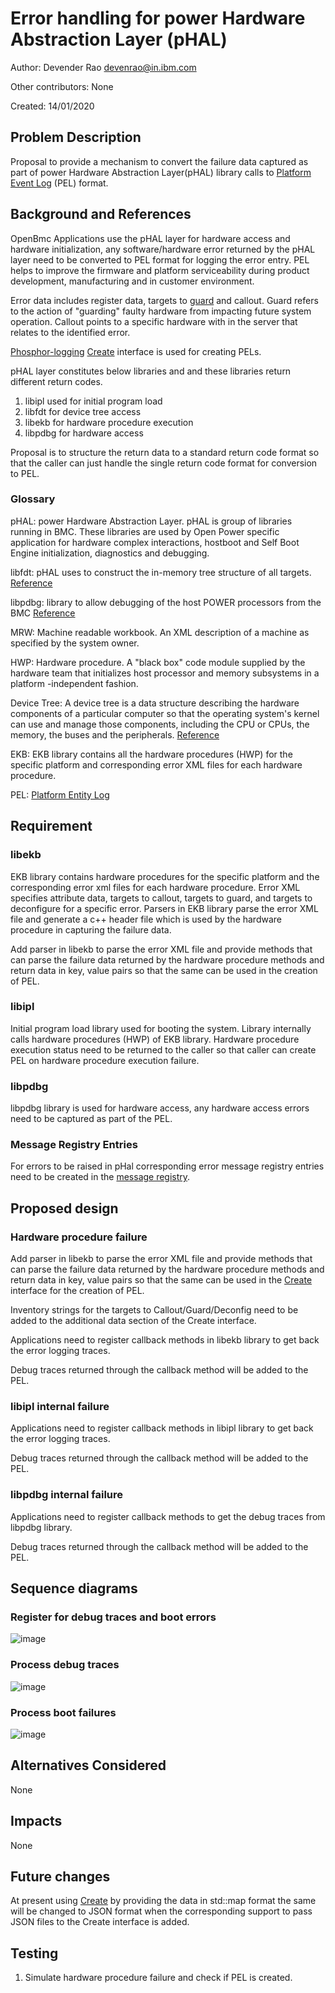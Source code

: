 # Error handling for power Hardware Abstraction Layer (pHAL)

Author: Devender Rao <devenrao@in.ibm.com> <devenrao>

Other contributors: None

Created: 14/01/2020

## Problem Description

Proposal to provide a mechanism to convert the failure data captured as part of
power Hardware Abstraction Layer(pHAL) library calls to [Platform Event Log][1]
(PEL) format.

## Background and References

OpenBmc Applications use the pHAL layer for hardware access and hardware
initialization, any software/hardware error returned by the pHAL layer need to
be converted to PEL format for logging the error entry. PEL helps to improve the
firmware and platform serviceability during product development, manufacturing
and in customer environment.

Error data includes register data, targets to [guard][2] and callout. Guard
refers to the action of "guarding" faulty hardware from impacting future system
operation. Callout points to a specific hardware with in the server that relates
to the identified error.

[Phosphor-logging][3] [Create][4] interface is used for creating PELs.

pHAL layer constitutes below libraries and and these libraries return different
return codes.

1. libipl used for initial program load
2. libfdt for device tree access
3. libekb for hardware procedure execution
4. libpdbg for hardware access

Proposal is to structure the return data to a standard return code format so
that the caller can just handle the single return code format for conversion to
PEL.

### Glossary

pHAL: power Hardware Abstraction Layer. pHAL is group of libraries running in
BMC. These libraries are used by Open Power specific application for hardware
complex interactions, hostboot and Self Boot Engine initialization, diagnostics
and debugging.

libfdt: pHAL uses to construct the in-memory tree structure of all targets.
[Reference][5]

libpdbg: library to allow debugging of the host POWER processors from the BMC
[Reference][6]

MRW: Machine readable workbook. An XML description of a machine as specified by
the system owner.

HWP: Hardware procedure. A "black box" code module supplied by the hardware team
that initializes host processor and memory subsystems in a platform -independent
fashion.

Device Tree: A device tree is a data structure describing the hardware
components of a particular computer so that the operating system's kernel can
use and manage those components, including the CPU or CPUs, the memory, the
buses and the peripherals. [Reference][7]

EKB: EKB library contains all the hardware procedures (HWP) for the specific
platform and corresponding error XML files for each hardware procedure.

PEL: [Platform Entity Log][1]

## Requirement

### libekb

EKB library contains hardware procedures for the specific platform and the
corresponding error xml files for each hardware procedure. Error XML specifies
attribute data, targets to callout, targets to guard, and targets to deconfigure
for a specific error. Parsers in EKB library parse the error XML file and
generate a c++ header file which is used by the hardware procedure in capturing
the failure data.

Add parser in libekb to parse the error XML file and provide methods that can
parse the failure data returned by the hardware procedure methods and return
data in key, value pairs so that the same can be used in the creation of PEL.

### libipl

Initial program load library used for booting the system. Library internally
calls hardware procedures (HWP) of EKB library. Hardware procedure execution
status need to be returned to the caller so that caller can create PEL on
hardware procedure execution failure.

### libpdbg

libpdbg library is used for hardware access, any hardware access errors need to
be captured as part of the PEL.

### Message Registry Entries

For errors to be raised in pHal corresponding error message registry entries
need to be created in the [message registry][8].

## Proposed design

### Hardware procedure failure

Add parser in libekb to parse the error XML file and provide methods that can
parse the failure data returned by the hardware procedure methods and return
data in key, value pairs so that the same can be used in the [Create][4]
interface for the creation of PEL.

Inventory strings for the targets to Callout/Guard/Deconfig need to be added to
the additional data section of the Create interface.

Applications need to register callback methods in libekb library to get back the
error logging traces.

Debug traces returned through the callback method will be added to the PEL.

### libipl internal failure

Applications need to register callback methods in libipl library to get back the
error logging traces.

Debug traces returned through the callback method will be added to the PEL.

### libpdbg internal failure

Applications need to register callback methods to get the debug traces from
libpdbg library.

Debug traces returned through the callback method will be added to the PEL.

## Sequence diagrams

### Register for debug traces and boot errors

![image](https://user-images.githubusercontent.com/26330444/76838214-e4e7dc80-6859-11ea-818c-031bf5a191d6.png)

### Process debug traces

![image](https://user-images.githubusercontent.com/26330444/76838355-152f7b00-685a-11ea-9975-4091ae1064cc.png)

### Process boot failures

![image](https://user-images.githubusercontent.com/26330444/76838503-3a23ee00-685a-11ea-9f2a-559e233b408f.png)

## Alternatives Considered

None

## Impacts

None

## Future changes

At present using [Create][4] by providing the data in std::map format the same
will be changed to JSON format when the corresponding support to pass JSON files
to the Create interface is added.

## Testing

1. Simulate hardware procedure failure and check if PEL is created.

[1]:
  (https://github.com/openbmc/phosphor-logging/blob/master/extensions/openpower-pels/README.md)
[2]:
  (https://gerrit.openbmc.org/#/c/openbmc/docs/+/27804/2/designs/gard_on_bmc.md)
[3]: (https://github.com/openbmc/phosphor-logging)
[4]:
  (https://github.com/openbmc/phosphor-dbus-interfaces/blob/master/yaml/xyz/openbmc_project/Logging/Create.interface.yaml)
[5]: (https://github.com/dgibson/dtc)
[6]: (https://github.com/open-power/pdbg)
[7]: (https://elinux.org/Device_Tree_Reference)
[8]:
  (https://github.com/openbmc/phosphor-logging/blob/master/extensions/openpower-pels/registry/message_registry.json)
